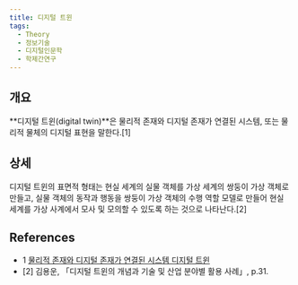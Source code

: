 ```yaml
---
title: 디지털 트윈
tags:
  - Theory
  - 정보기술
  - 디지털인문학
  - 학제간연구
---
```


## 개요
**디지털 트윈(digital twin)**은 물리적 존재와 디지털 존재가 연결된 시스템, 또는 물리적 물체의 디지털 표현을 말한다.[1]

## 상세
디지털 트윈의 표면적 형태는 현실 세계의 실물 객체를 가상 세계의 쌍둥이 가상 객체로 만들고, 실물 객체의 동작과 행동을 쌍둥이 가상 객체의 수행 역할 모델로 만들어 현실 세계를 가상 사계에서 모사 및 모의할 수 있도록 하는 것으로 나타난다.[2]

## References
- 1 [물리적 존재와 디지털 존재가 연결된 시스템 디지털 트윈](https://cmarket0182.tistory.com/entry/물리적-존재와-디지털-존재가-연결된-시스템-디지털-트윈)
- [2] 김용운, 「디지털 트윈의 개념과 기술 및 산업 분야별 활용 사례」, p.31.